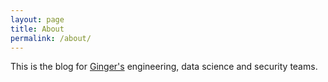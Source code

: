 ```yaml
---
layout: page
title: About
permalink: /about/
---
```


This is the blog for [Ginger's](https://ginger.io) engineering, data science and security teams.
